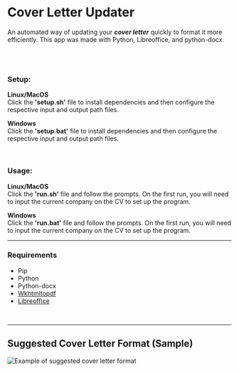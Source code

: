 # Cover Letter Updater

An automated way of updating your ***cover letter*** quickly to format it more efficiently. This app was made with Python, Libreoffice, and python-docx.

<br><br>

### Setup:
**Linux/MacOS**
<br>Click the **'setup.sh'** file to install dependencies and then configure the respective input and output path files.

**Windows**
<br>Click the **'setup.bat'** file to install dependencies and then configure the respective input and output path files.

<br>

### Usage:
**Linux/MacOS**
<br>Click the **'run.sh'** file and follow the prompts. On the first run, you will need to input the current company on the CV to set up the program.

**Windows**
<br>Click the **'run.bat'** file and follow the prompts. On the first run, you will need to input the current company on the CV to set up the program.

---

### Requirements
* Pip
* Python
* Python-docx
* [Wkhtmltopdf](https://wkhtmltopdf.org/downloads.html)
* [Libreoffice](https://www.libreoffice.org/download/download-libreoffice/)

<br>

***

## Suggested Cover Letter Format (Sample)

![Example of suggested cover letter  format](https://cresuma.com/career-guides/content/images/2022/01/software-engineer-cover-letter-template-4.png)
